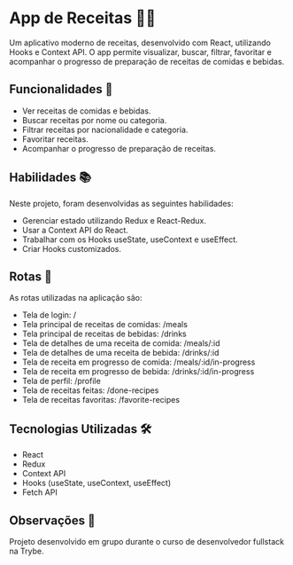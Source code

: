 # App de Receitas 🍔🍷

Um aplicativo moderno de receitas, desenvolvido com React, utilizando Hooks e Context API. O app permite visualizar, buscar, filtrar, favoritar e acompanhar o progresso de preparação de receitas de comidas e bebidas.

## Funcionalidades 🚀
* Ver receitas de comidas e bebidas.
* Buscar receitas por nome ou categoria.
* Filtrar receitas por nacionalidade e categoria.
* Favoritar receitas.
* Acompanhar o progresso de preparação de receitas.
  
## Habilidades 📚
Neste projeto, foram desenvolvidas as seguintes habilidades:

* Gerenciar estado utilizando Redux e React-Redux.
* Usar a Context API do React.
* Trabalhar com os Hooks useState, useContext e useEffect.
* Criar Hooks customizados.

## Rotas 🚥
As rotas utilizadas na aplicação são:

* Tela de login: /
* Tela principal de receitas de comidas: /meals
* Tela principal de receitas de bebidas: /drinks
* Tela de detalhes de uma receita de comida: /meals/:id
* Tela de detalhes de uma receita de bebida: /drinks/:id
* Tela de receita em progresso de comida: /meals/:id/in-progress
* Tela de receita em progresso de bebida: /drinks/:id/in-progress
* Tela de perfil: /profile
* Tela de receitas feitas: /done-recipes
* Tela de receitas favoritas: /favorite-recipes

## Tecnologias Utilizadas 🛠️
* React
* Redux
* Context API
* Hooks (useState, useContext, useEffect)
* Fetch API

## Observações 🚨
Projeto desenvolvido em grupo durante o curso de desenvolvedor fullstack na Trybe.

